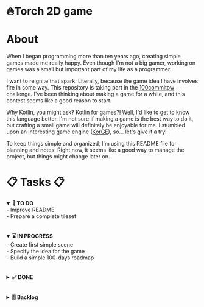 # 🔥Torch 2D game

# About

When I began programming more than ten years ago, creating simple games made me really happy. Even though I'm not a big
gamer, working on games was a small but important part of my life as a programmer.

I want to reignite that spark. Literally, because the game idea I have involves fire in some way. This repository is
taking part in the [100commitow](https://100commitow.pl) challenge. I've been thinking about making a game for a while,
and this contest seems like a good reason to start.

Why Kotlin, you might ask? Kotlin for games?! Well, I'd like to get to know this language better. I'm not sure if making
a game is the best way to do it, but crafting a small game will definitely be enjoyable for me. I stumbled upon an
interesting game engine ([KorGE](https://korge.org)), so... let's give it a try!

To keep things simple and organized, I'm using this README file for planning and notes. Right now, it seems like a good
way to manage the project, but things might change later on.

# 📋 Tasks 📋

<details open>
  <summary>   <b>📝 TO DO</b> </summary>
 - Improve README <br>
 - Prepare a complete tileset <br>

</details>
<br><br>
<details open>
  <summary>   <b>⌛ IN PROGRESS</b> </summary>
 - Create first simple scene<br>
 - Specify the idea for the game <br>
 - Build a simple 100-days roadmap <br>
</details>
<br><br>
<details>
  <summary>   <b>✅ DONE</b> </summary>
 - Init the repo :)
 - Add deployment scripts<br>
 - Create a project skeleton<br>
</details>
<br><br>
<details>
  <summary>  <b> 🗄️ Backlog</b> </summary>
</details>
